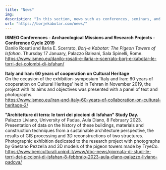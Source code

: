 ```yaml
---
title: "News"
img: 
description: "In this section, news such as conferences, seminars, and survey campaigns planned for the Borj-e Kabotar project will be published"
url: "https://borjekabotar.com/news/"
---
```


**ISMEO Conferences - Archaeological Missions and Research Projects - Conference Cycle 2019**  
Danilo Rosati and Ilaria E. Scerrato, _Borj-e Kabotar: The Pigeon Towers of Isfahan_. Thursday 17 January, Palazzo Baleani, Sala Spinelli, Rome.  
https://www.ismeo.eu/danilo-rosati-e-ilaria-e-scerrato-borj-e-kabotar-le-torri-dei-colombi-di-isfahan/

**Italy and Iran: 60 years of cooperation on Cultural Heritage**  
On the occasion of the exhibition-symposium 'Italy and Iran: 60 years of cooperation on Cultural Heritage' held in Tehran in November 2019, the project with its aims and objectives was presented with a panel of text and photographs.  
https://www.ismeo.eu/iran-and-italy-60-years-of-collaboration-on-cultural-heritage-2/

**"Architetture di terra: le torri dei piccioni di Isfahan" Study Day.**  
Palazzo Liviano, University of Padua, Aula Diano, 8 February 2023.  
Presentation of data on the history of these buildings, materials and construction techniques from a sustainable architecture perspective, the results of GIS processing and 3D reconstructions of two structures. Photographic exhibition dedicated to the research project with photographs by Gaetano Pezzella and 3D models of the pigeon towers made by TryeCo.  
https://www.beniculturali.unipd.it/www/dbc-news/giornata-di-studi-le-torri-dei-piccioni-di-isfahan-8-febbraio-2023-aula-diano-palazzo-liviano-padova/

